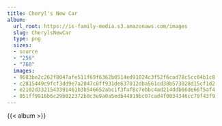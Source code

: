 ```yaml
---
title: Cheryl's New Car
album:
  url_root: https://is-family-media.s3.amazonaws.com/images
  slug: CherylsNewCar
  type: png
  sizes:
  - source
  - "256"
  - "768"
  images:
  - 9683be2c262f8047afe511f69f6362b0514ed91024c3f52f6cad78c5cc04b1c8
  - c2815449c9fcf3dd9e7a2047c8ff931de637012dba561cd38b573028d15cf1d2
  - e2102d3321543391461b3b546652abc1f3faf8c7ebbc4ad214ddb66de66f5af4
  - 051ff9916b6c29b022372b0c3e9a0a5edb44019bc07cad4f0034346cc79f43f9
---
```

{{< album >}}
